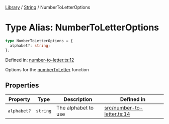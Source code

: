 <!-- markdownlint-disable -->
<!-- cspell: disable -->
[Library](../index.md) / [String](./index.md) / NumberToLetterOptions

# Type Alias: NumberToLetterOptions

```ts
type NumberToLetterOptions = {
  alphabet?: string;
};
```

Defined in: [number-to-letter.ts:12](https://github.com/technobuddha/library/blob/main/src/number-to-letter.ts#L12)

Options for the [numberToLetter](numberToLetter.md) function

## Properties

| Property | Type | Description | Defined in |
| ------ | ------ | ------ | ------ |
| <a id="alphabet"></a> `alphabet?` | `string` | The alphabet to use | [src/number-to-letter.ts:14](https://github.com/technobuddha/library/blob/main/src/number-to-letter.ts#L14) |

